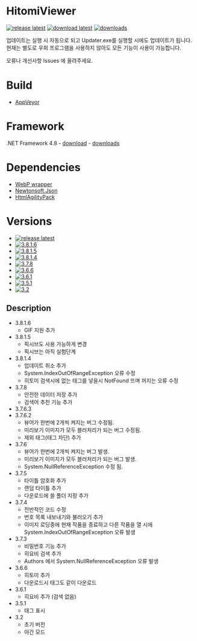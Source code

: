 # HitomiViewer

[![release latest](https://img.shields.io/github/release/rmagur1203/HitomiViewer.svg?logo=github)](https://github.com/rmagur1203/HitomiViewer/releases/latest)
[![download latest](https://img.shields.io/github/downloads/rmagur1203/HitomiViewer/latest/total.svg?logo=github)](https://github.com/rmagur1203/HitomiViewer/releases/latest)
[![downloads](https://img.shields.io/github/downloads/rmagur1203/HitomiViewer/total.svg?logo=github)](https://github.com/rmagur1203/HitomiViewer/releases)

업데이트는 실행 시 자동으로 되고 Updater.exe를 실행할 시에도 업데이트가 됩니다.
현재는 별도로 우회 프로그램을 사용하지 않아도 모든 기능이 사용이 가능합니다.

오류나 개선사항 Issues 에 올려주세요.

# Build
- [AppVeyor](https://ci.appveyor.com/project/rmagur1203/hitomiviewer)

# Framework
.NET Framework 4.8 - [download](https://dotnet.microsoft.com/download) - [downloads](https://dotnet.microsoft.com/download/visual-studio-sdks?utm_source=getdotnetsdk&utm_medium=referral)

# Dependencies
- [WebP wrapper](https://github.com/JosePineiro/WebP-wrapper)
- [Newtonsoft.Json](https://www.newtonsoft.com/json)
- [HtmlAgilityPack](https://html-agility-pack.net/)

# Versions
- [![release latest](https://img.shields.io/github/release/rmagur1203/HitomiViewer.svg?logo=github)](https://github.com/rmagur1203/HitomiViewer/releases/latest)
- [![3.8.1.6](https://img.shields.io/github/downloads/rmagur1203/HitomiViewer/3.8.1.6/total?logo=github)](https://github.com/rmagur1203/HitomiViewer/releases/tag/3.8.1.6)
- [![3.8.1.5](https://img.shields.io/github/downloads/rmagur1203/HitomiViewer/3.8.1.5/total?logo=github)](https://github.com/rmagur1203/HitomiViewer/releases/tag/3.8.1.5)
- [![3.8.1.4](https://img.shields.io/github/downloads/rmagur1203/HitomiViewer/3.8.1.4/total?logo=github)](https://github.com/rmagur1203/HitomiViewer/releases/tag/3.8.1.4)
- [![3.7.8](https://img.shields.io/github/downloads/rmagur1203/HitomiViewer/3.7.8/total?logo=github)](https://github.com/rmagur1203/HitomiViewer/releases/tag/3.7.8)
- [![3.6.6](https://img.shields.io/github/downloads/rmagur1203/HitomiViewer/3.6.6/total?logo=github)](https://github.com/rmagur1203/HitomiViewer/releases/tag/3.6.6)
- [![3.6.1](https://img.shields.io/github/downloads/rmagur1203/HitomiViewer/3.6.1/total?logo=github)](https://github.com/rmagur1203/HitomiViewer/releases/tag/3.6.1)
- [![3.5.1](https://img.shields.io/github/downloads/rmagur1203/HitomiViewer/3.5.1/total?logo=github)](https://github.com/rmagur1203/HitomiViewer/releases/tag/3.5.1)
- [![3.2](https://img.shields.io/github/downloads/rmagur1203/HitomiViewer/v3.2/total?logo=github)](https://github.com/rmagur1203/HitomiViewer/releases/tag/v3.2)

## Description
- 3.8.1.6
  - GIF 지원 추가
- 3.8.1.5
  - 픽시브도 사용 가능하게 변경
  - 픽시브는 아직 실험단계
- 3.8.1.4
  - 업데이트 취소 추가
  - System.IndexOutOfRangeException 오류 수정
  - 히토미 검색시에 없는 태그를 넣을시 NotFound 뜨며 꺼지는 오류 수정
- 3.7.8
  - 안전한 데이터 저장 추가
  - 검색어 추천 기능 추가
- 3.7.6.3
- 3.7.6.2
  - 뷰어가 한번에 2개씩 켜지는 버그 수정됨.
  - 미리보기 이미지가 모두 블러처리가 되는 버그 수정됨.
  - 제외 태그(태그 차단) 추가
- 3.7.6
  - 뷰어가 한번에 2개씩 켜지는 버그 발생.
  - 미리보기 이미지가 모두 블러처리가 되는 버그 발생.
  - System.NullReferenceException 수정 됨.
- 3.7.5
  - 타이틀 암호화 추가
  - 랜덤 타이틀 추가
  - 다운로드에 쓸 폴더 지정 추가
- 3.7.4
  - 전반적인 코드 수정
  - 번호 목록 내보내기와 불러오기 추가
  - 이미지 로딩중에 현재 작품을 종료하고 다른 작품을 열 시에 System.IndexOutOfRangeException 오류 발생
- 3.7.3
  - 비밀번호 기능 추가
  - 히요비 검색 추가
  - Authors 에서 System.NullReferenceException 오류 발생
- 3.6.6
  - 히토미 추가
  - 다운로드시 태그도 같이 다운로드
- 3.6.1
  - 히요비 추가 (검색 없음)
- 3.5.1
  - 태그 표시
- 3.2
  - 초기 버전
  - 야간 모드
